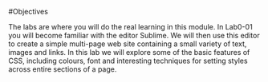 #Objectives

The labs are where you will do the real learning in this module. In Lab0-01 you will become familiar with the editor Sublime. We will then use this editor to create a simple multi-page web site containing a small variety of text, images and links. In this lab we will explore some of the basic features of CSS, including colours, font and interesting techniques for setting styles across entire sections of a page.
